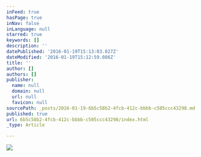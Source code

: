 ```yaml
---
inFeed: true
hasPage: true
inNav: false
inLanguage: null
starred: true
keywords: []
description: ''
datePublished: '2016-01-19T15:13:03.827Z'
dateModified: '2016-01-19T15:12:59.086Z'
title: ''
author: []
authors: []
publisher:
  name: null
  domain: null
  url: null
  favicon: null
sourcePath: _posts/2016-01-19-6b5c58b2-4fcb-412c-bbbb-c505ccc43298.md
published: true
url: 6b5c58b2-4fcb-412c-bbbb-c505ccc43298/index.html
_type: Article

---
```

![](https://the-grid-user-content.s3-us-west-2.amazonaws.com/633e1924-6afa-4e01-85b2-33f87b2576e4.jpg)